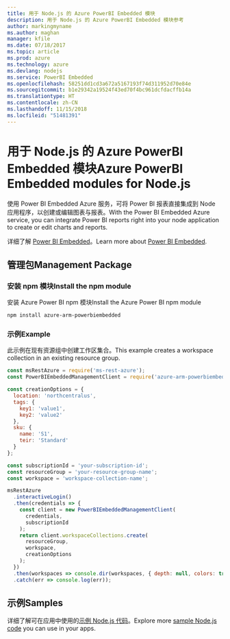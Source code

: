 ```yaml
---
title: 用于 Node.js 的 Azure PowerBI Embedded 模块
description: 用于 Node.js 的 Azure PowerBI Embedded 模块参考
author: markingmyname
ms.author: maghan
manager: kfile
ms.date: 07/18/2017
ms.topic: article
ms.prod: azure
ms.technology: azure
ms.devlang: nodejs
ms.service: PowerBI Embedded
ms.openlocfilehash: 58251dd1cd3a672a5167193f74d311952d70e84e
ms.sourcegitcommit: b1e29342a19524f43ed70f4bc961dcfdacffb14a
ms.translationtype: HT
ms.contentlocale: zh-CN
ms.lasthandoff: 11/15/2018
ms.locfileid: "51481391"
---
```

# <a name="azure-powerbi-embedded-modules-for-nodejs"></a><span data-ttu-id="c51da-103">用于 Node.js 的 Azure PowerBI Embedded 模块</span><span class="sxs-lookup"><span data-stu-id="c51da-103">Azure PowerBI Embedded modules for Node.js</span></span>

<span data-ttu-id="c51da-104">使用 Power BI Embedded Azure 服务，可将 Power BI 报表直接集成到 Node 应用程序，以创建或编辑图表与报表。</span><span class="sxs-lookup"><span data-stu-id="c51da-104">With the Power BI Embedded Azure service, you can integrate Power BI reports right into your node application to create or edit charts and reports.</span></span>

<span data-ttu-id="c51da-105">详细了解 [Power BI Embedded](https://powerbi.microsoft.com/documentation/powerbi-developer-embedding/)。</span><span class="sxs-lookup"><span data-stu-id="c51da-105">Learn more about [Power BI Embedded](https://powerbi.microsoft.com/documentation/powerbi-developer-embedding/).</span></span>

## <a name="management-package"></a><span data-ttu-id="c51da-106">管理包</span><span class="sxs-lookup"><span data-stu-id="c51da-106">Management Package</span></span>

### <a name="install-the-npm-module"></a><span data-ttu-id="c51da-107">安装 npm 模块</span><span class="sxs-lookup"><span data-stu-id="c51da-107">Install the npm module</span></span>

<span data-ttu-id="c51da-108">安装 Azure Power BI npm 模块</span><span class="sxs-lookup"><span data-stu-id="c51da-108">Install the Azure Power BI npm module</span></span>

```bash
npm install azure-arm-powerbiembedded
```

### <a name="example"></a><span data-ttu-id="c51da-109">示例</span><span class="sxs-lookup"><span data-stu-id="c51da-109">Example</span></span>

<span data-ttu-id="c51da-110">此示例在现有资源组中创建工作区集合。</span><span class="sxs-lookup"><span data-stu-id="c51da-110">This example creates a workspace collection in an existing resource group.</span></span>

```javascript
const msRestAzure = require('ms-rest-azure');
const PowerBIEmbeddedManagementClient = require('azure-arm-powerbiembedded');

const creationOptions = {
  location: 'northcentralus',
  tags: {
    key1: 'value1',
    key2: 'value2'
  },
  sku: {
    name: 'S1',
    teir: 'Standard'
  }
};

const subscriptionId = 'your-subscription-id';
const resourceGroup = 'your-resource-group-name';
const workspace = 'workspace-collection-name';

msRestAzure
  .interactiveLogin()
  .then(credentials => {
    const client = new PowerBIEmbeddedManagementClient(
      credentials,
      subscriptionId
    );
    return client.workspaceCollections.create(
      resourceGroup,
      workspace,
      creationOptions
    );
  })
  .then(workspaces => console.dir(workspaces, { depth: null, colors: true }))
  .catch(err => console.log(err));
```

## <a name="samples"></a><span data-ttu-id="c51da-111">示例</span><span class="sxs-lookup"><span data-stu-id="c51da-111">Samples</span></span>

<span data-ttu-id="c51da-112">详细了解可在应用中使用的[示例 Node.js 代码](https://azure.microsoft.com/resources/samples/?platform=nodejs)。</span><span class="sxs-lookup"><span data-stu-id="c51da-112">Explore more [sample Node.js code](https://azure.microsoft.com/resources/samples/?platform=nodejs) you can use in your apps.</span></span>

